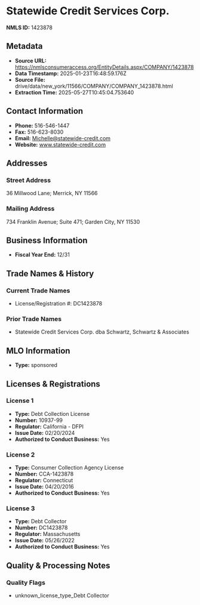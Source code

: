 # Statewide Credit Services Corp.

**NMLS ID:** 1423878

## Metadata
- **Source URL:** https://nmlsconsumeraccess.org/EntityDetails.aspx/COMPANY/1423878
- **Data Timestamp:** 2025-01-23T16:48:59.176Z
- **Source File:** drive/data/new_york/11566/COMPANY/COMPANY_1423878.html
- **Extraction Time:** 2025-05-27T10:45:04.753640

## Contact Information
- **Phone:** 516-546-1447
- **Fax:** 516-623-8030
- **Email:** Michelle@statewide-credit.com
- **Website:** www.statewide-credit.com

## Addresses
### Street Address
36 Millwood Lane; Merrick, NY 11566

### Mailing Address
734 Franklin Avenue; Suite 471; Garden City, NY 11530

## Business Information
- **Fiscal Year End:** 12/31

## Trade Names & History
### Current Trade Names
- License/Registration #: DC1423878

### Prior Trade Names
- Statewide Credit Services Corp. dba Schwartz, Schwartz & Associates

## MLO Information
- **Type:** sponsored

## Licenses & Registrations

### License 1
- **Type:** Debt Collection License
- **Number:** 10937-99
- **Regulator:** California - DFPI
- **Issue Date:** 02/20/2024
- **Authorized to Conduct Business:** Yes

### License 2
- **Type:** Consumer Collection Agency License
- **Number:** CCA-1423878
- **Regulator:** Connecticut
- **Issue Date:** 04/20/2016
- **Authorized to Conduct Business:** Yes

### License 3
- **Type:** Debt Collector
- **Number:** DC1423878
- **Regulator:** Massachusetts
- **Issue Date:** 05/26/2022
- **Authorized to Conduct Business:** Yes

## Quality & Processing Notes
### Quality Flags
- unknown_license_type_Debt Collector
